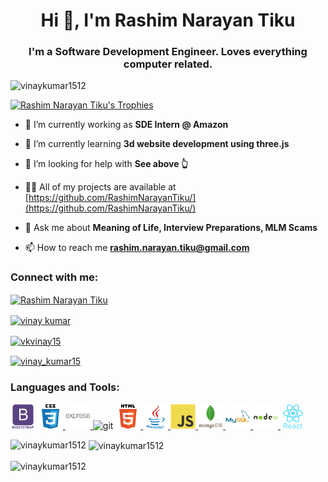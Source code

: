<!--
### Hi there 👋
Here are some ideas to get you started:

- 🔭 I’m currently working on ...
- 🌱 I’m currently learning ...
- 👯 I’m looking to collaborate on ...
- 🤔 I’m looking for help with ...
- 💬 Ask me about ...
- 📫 How to reach me: ...
- 😄 Pronouns: ...
- ⚡ Fun fact: ...
-->

<h1 align="center">Hi 👋, I'm Rashim Narayan Tiku</h1>
<h3 align="center">I'm a Software Development Engineer. Loves everything computer related.</h3>

<p align="left"> <img src="https://komarev.com/ghpvc/?username=rashimnarayantiku&label=Profile%20views&color=0e75b6&style=flat" alt="vinaykumar1512" /> </p>

<p align="left"> <a href="https://github.com/ryo-ma/github-profile-trophy"><img src="https://github-profile-trophy.vercel.app/?username=rashimnarayantiku" alt="Rashim Narayan Tiku's Trophies" /></a> </p>

- 🔭 I’m currently working as **SDE Intern @ Amazon**

- 🌱 I’m currently learning **3d website development using three.js**

- 🤔 I’m looking for help with **See above 👆** 

- 👨‍💻 All of my projects are available at [https://github.com/RashimNarayanTiku/](https://github.com/RashimNarayanTiku/)

- 💬 Ask me about **Meaning of Life, Interview Preparations, MLM Scams**

- 📫 How to reach me **rashim.narayan.tiku@gmail.com**

<h3 align="left">Connect with me:</h3>
<p align="left">
  
<a href="https://linkedin.com/in/rashimnarayantiku" target="blank"><img align="center" src="https://cdn.jsdelivr.net/npm/simple-icons@3.0.1/icons/linkedin.svg" alt="Rashim Narayan Tiku" height="30" width="40" /></a>
  
<a href="https://fb.com/vinay kumar" target="blank"><img align="center" src="https://cdn.jsdelivr.net/npm/simple-icons@3.0.1/icons/facebook.svg" alt="vinay kumar" height="30" width="40" /></a>
  
<a href="https://instagram.com/vkvinay15" target="blank"><img align="center" src="https://cdn.jsdelivr.net/npm/simple-icons@3.0.1/icons/instagram.svg" alt="vkvinay15" height="30" width="40" /></a>

<a href="https://www.leetcode.com/vinay_kumar15" target="blank"><img align="center" src="https://cdn.jsdelivr.net/npm/simple-icons@3.0.1/icons/leetcode.svg" alt="vinay_kumar15" height="30" width="40" /></a>
</p>

<h3 align="left">Languages and Tools:</h3>
<p align="left"> <a href="https://getbootstrap.com" target="_blank"> <img src="https://raw.githubusercontent.com/devicons/devicon/master/icons/bootstrap/bootstrap-plain-wordmark.svg" alt="bootstrap" width="40" height="40"/></a> <a href="https://www.w3schools.com/cpp/" target="_blank"> </a> <a href="https://www.w3schools.com/css/" target="_blank"> <img src="https://raw.githubusercontent.com/devicons/devicon/master/icons/css3/css3-original-wordmark.svg" alt="css3" width="40" height="40"/> </a> <a href="https://expressjs.com" target="_blank"> <img src="https://raw.githubusercontent.com/devicons/devicon/master/icons/express/express-original-wordmark.svg" alt="express" width="40" height="40"/> </a> <img src="https://www.vectorlogo.zone/logos/git-scm/git-scm-icon.svg" alt="git" width="40" height="40"/> </a> <a href="https://www.w3.org/html/" target="_blank"> <img src="https://raw.githubusercontent.com/devicons/devicon/master/icons/html5/html5-original-wordmark.svg" alt="html5" width="40" height="40"/> </a> <a href="https://www.java.com" target="_blank"> <img src="https://raw.githubusercontent.com/devicons/devicon/master/icons/java/java-original.svg" alt="java" width="40" height="40"/> </a> <a href="https://developer.mozilla.org/en-US/docs/Web/JavaScript" target="_blank"> <img src="https://raw.githubusercontent.com/devicons/devicon/master/icons/javascript/javascript-original.svg" alt="javascript" width="40" height="40"/> </a> <a href="https://www.mongodb.com/" target="_blank"> <img src="https://raw.githubusercontent.com/devicons/devicon/master/icons/mongodb/mongodb-original-wordmark.svg" alt="mongodb" width="40" height="40"/> </a> <a href="https://www.mysql.com/" target="_blank"> <img src="https://raw.githubusercontent.com/devicons/devicon/master/icons/mysql/mysql-original-wordmark.svg" alt="mysql" width="40" height="40"/> </a> <a href="https://nodejs.org" target="_blank"> <img src="https://raw.githubusercontent.com/devicons/devicon/master/icons/nodejs/nodejs-original-wordmark.svg" alt="nodejs" width="40" height="40"/> </a> <a href="https://reactjs.org/" target="_blank"> <img src="https://raw.githubusercontent.com/devicons/devicon/master/icons/react/react-original-wordmark.svg" alt="react" width="40" height="40"/> </a></p>

<p><img align="left" src="https://github-readme-stats.vercel.app/api/top-langs?username=vinaykumar1512&show_icons=true&locale=en&layout=compact" alt="vinaykumar1512" /></p>

<p>&nbsp;<img align="center" src="https://github-readme-stats.vercel.app/api?username=vinaykumar1512&show_icons=true&locale=en" alt="vinaykumar1512" /></p>

<p><img align="center" src="https://github-readme-streak-stats.herokuapp.com/?user=vinaykumar1512&" alt="vinaykumar1512" /></p>

